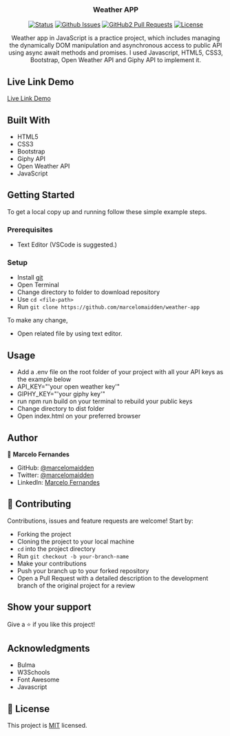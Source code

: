 <h3 align="center">Weather APP</h3>

<div align="center">

[![Status](https://img.shields.io/badge/status-active-success.svg)](https://github.com/marcelomaidden/weather-app)
[![Github Issues](https://img.shields.io/badge/GitHub-Issues-orange)](https://github.com/marcelomaidden/weather-app/issues)
[![GitHub2 Pull Requests](https://img.shields.io/badge/GitHub-Pull%20Requests-blue)](https://github.com/marcelomaidden/weather-app/pulls)
[![License](https://img.shields.io/badge/license-MIT-blue.svg)](/LICENSE)
</div>
<p align="center">Weather app in JavaScript is a practice project, which includes managing the dynamically DOM manipulation and asynchronous access to public API using async await methods and promises. I used Javascript, HTML5, CSS3, Bootstrap, Open Weather API and Giphy API to implement it.</p>


## Live Link Demo

[Live Link Demo](https://marcelomaidden.github.io/weather-app/)

## Built With

- HTML5
- CSS3
- Bootstrap
- Giphy API
- Open Weather API
- JavaScript


## Getting Started

To get a local copy up and running follow these simple example steps.

### Prerequisites

- Text Editor (VSCode is suggested.)


### Setup

- Install [git](https://git-scm.com/downloads)
- Open Terminal
- Change directory to folder to download repository
- Use `cd <file-path>`
- Run `git clone https://github.com/marcelomaidden/weather-app`



To make any change,

- Open related file by using text editor.

## Usage
  - Add a .env file on the root folder of your project with all your API keys as the example below
  - API_KEY="'your open weather key'"
  - GIPHY_KEY="'your giphy key'"
  - run npm run build on your terminal to rebuild your public keys
  - Change directory to dist folder
  - Open index.html on your preferred browser

## Author

👤  **Marcelo Fernandes**

- GitHub: [@marcelomaidden](https://github.com/marcelomaidden)
- Twitter: [@marcelomaidden](https://twitter.com/marcelomaidden)
- LinkedIn: [Marcelo Fernandes](https://linkedin.com/in/marcelofernandesdearaujo) 
## 🤝 Contributing

Contributions, issues and feature requests are welcome! Start by:

- Forking the project
- Cloning the project to your local machine
- `cd` into the project directory
- Run `git checkout -b your-branch-name`
- Make your contributions
- Push your branch up to your forked repository
- Open a Pull Request with a detailed description to the development branch of the original project for a review


## Show your support

Give a ⭐️ if you like this project!

## Acknowledgments

- Bulma
- W3Schools
- Font Awesome
- Javascript

## 📝 License

This project is [MIT](LICENSE) licensed.
